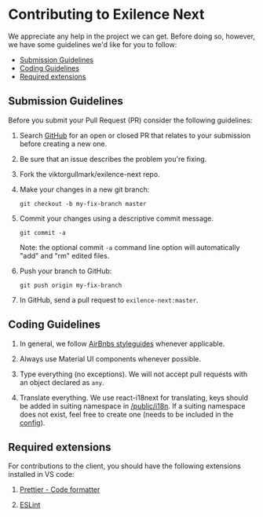 # Contributing to Exilence Next

We appreciate any help in the project we can get. Before doing so, however, we have some guidelines we'd like for you to follow:

 - [Submission Guidelines](#submit)
 - [Coding Guidelines](#coding)
 - [Required extensions](#extensions)

## Submission Guidelines

Before you submit your Pull Request (PR) consider the following guidelines:

1. Search [GitHub](https://github.com/viktorgullmark/exilence-next/pulls) for an open or closed PR
  that relates to your submission before creating a new one.
1. Be sure that an issue describes the problem you're fixing.
1. Fork the viktorgullmark/exilence-next repo.
1. Make your changes in a new git branch:

     ```shell
     git checkout -b my-fix-branch master
     ```

1. Commit your changes using a descriptive commit message.

     ```shell
     git commit -a
     ```
    Note: the optional commit `-a` command line option will automatically "add" and "rm" edited files.

1. Push your branch to GitHub:

    ```shell
    git push origin my-fix-branch
    ```

1. In GitHub, send a pull request to `exilence-next:master`.

## Coding Guidelines

1. In general, we follow [AirBnbs styleguides](https://github.com/airbnb/javascript/tree/master/react) whenever applicable. 

2. Always use Material UI components whenever possible.

3. Type everything (no exceptions). We will not accept pull requests with an object declared as `any`.

4. Translate everything. We use react-i18next for translating, keys should be added in suiting namespace in 
[/public/i18n](https://github.com/viktorgullmark/exilence-next/tree/master/ExilenceNextApp/public/i18n/en). If a suiting namespace does not exist, feel free to create one (needs to be included in the [config](https://github.com/viktorgullmark/exilence-next/blob/master/ExilenceNextApp/src/i18n/index.ts)).

## Required extensions

For contributions to the client, you should have the following extensions installed in VS code:

1. [Prettier - Code formatter](https://marketplace.visualstudio.com/items?itemName=esbenp.prettier-vscode) 

2. [ESLint](https://marketplace.visualstudio.com/items?itemName=dbaeumer.vscode-eslint)
